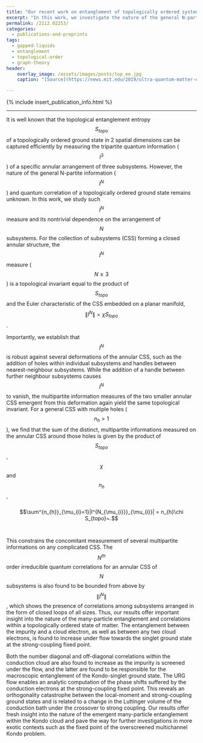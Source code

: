 ```yaml
---
title: "Our recent work on entanglement of topologically ordered systems has been published in Phys. Rev. A"
excerpt: "In this work, we investigate the nature of the general N-partite information and quantum correlation of a topologically ordered ground state."
permalink: /2112.02253/
categories:
  - publications-and-preprints
tags:
  - gapped-liquids
  - entanglement
  - topological-order
  - graph-theory
header:
    overlay_image: /assets/images/posts/top_ee.jpg
    caption: "[Source](https://news.mit.edu/2019/ultra-quantum-matter-uqm-research-given-8m-boost-0529)"

---
```


{% include insert_publication_info.html %}

---

It is well known that the topological entanglement entropy $$S_{topo}$$ of a topologically ordered ground state in 2 spatial dimensions can be captured efficiently by measuring the tripartite quantum information ($$I^{3}$$) of a specific annular arrangement of three subsystems. However, the nature of the general N-partite information ($$I^{N}$$) and quantum correlation of a topologically ordered ground state remains unknown. In this work, we study such $$I^N$$ measure and its nontrivial dependence on the arrangement of $$N$$ subsystems. For the collection of subsystems (CSS) forming a closed annular structure, the $$I^{N}$$ measure ($$N\geq 3$$) is a topological invariant equal to the product of $$S_{topo}$$ and the Euler characteristic of the CSS embedded on a planar manifold, $$\|I^{N}\|=\chi S_{topo}$$. 

Importantly, we establish that $$I^{N}$$ is robust against several deformations of the annular CSS, such as the addition of holes within individual subsystems and handles between nearest-neighbour subsystems.
While the addition of a handle between further neighbour subsystems causes $$I^{N}$$ to vanish, the multipartite information measures of the two smaller annular CSS emergent from this deformation again yield the same topological invariant. For a general CSS with multiple holes ($$n_{h}>1$$), we find that the sum of the distinct,  multipartite informations measured on the annular CSS around those holes is given by the product of $$S_{topo}$$, $$\chi$$ and $$n_{h}$$, 
<br><br>
$$\sum^{n_{h}}_{\mu_{i}=1}|I^{N_{\mu_{i}}}_{\mu_{i}}| = n_{h}\chi S_{topo}~.$$
<br><br>
This constrains the concomitant measurement of several multipartite informations on any complicated CSS. The $$N^{th}$$ order irreducible quantum correlations for an annular CSS of $$N$$ subsystems is also found to be bounded from above by $$\|I^{N}\|$$, which shows the presence of correlations among subsystems arranged in the form of closed loops of all sizes. Thus, our results offer important insight into the nature of the many-particle entanglement and correlations within a topologically ordered state of matter.
The entanglement between the impurity and a cloud electron, as well as between any two cloud electrons, is found to increase under flow towards the singlet ground state at the strong-coupling fixed point. 

Both the number diagonal and off-diagonal correlations within the conduction cloud are also found to increase as the impurity is screened under the flow, and the latter are found to be responsible for the macroscopic entanglement of the Kondo-singlet ground state. The URG flow enables an analytic computation of the phase shifts suffered by the conduction electrons at the strong-coupling fixed point. This reveals an orthogonality catastrophe between the local-moment and strong-coupling ground states and is related to a change in the Luttinger volume of the conduction bath under the crossover to strong coupling. Our results offer fresh insight into the nature of the emergent many-particle entanglement within the Kondo cloud and pave the way for further investigations in more exotic contexts such as the fixed point of the overscreened multichannel Kondo problem.
